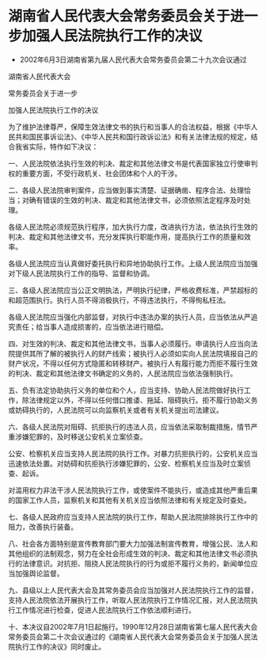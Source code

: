 # 湖南省人民代表大会常务委员会关于进一步加强人民法院执行工作的决议

- 2002年6月3日湖南省第九届人民代表大会常务委员会第二十九次会议通过

<!-- INFO END -->

湖南省人民代表大会

常务委员会关于进一步

加强人民法院执行工作的决议

为了维护法律尊严，保障生效法律文书的执行和当事人的合法权益，根据《中华人民共和国民事诉讼法》、《中华人民共和国行政诉讼法》和有关法律法规的规定，结合我省实际，特作如下决议：

一、人民法院依法执行生效的判决、裁定和其他法律文书是代表国家独立行使审判权的重要方面，不受行政机关、社会团体和个人的干涉。

二、各级人民法院审判案件，应当做到事实清楚、证据确凿、程序合法、处理恰当；对确有错误的生效的判决、裁定和其他法律文书，必须依照法定程序及时处理。

各级人民法院必须规范执行程序，加大执行力度，改进执行方法，依法执行生效的判决、裁定和其他法律文书，充分发挥执行职能作用，提高执行工作的质量和效率。

各级人民法院应当认真做好委托执行和异地协助执行工作。上级人民法院应当加强对下级人民法院执行工作的指导、监督和协调。

三、各级人民法院应当公正文明执法，严明执行纪律，严格收费标准，严禁超标的和超范围执行。执行人员不得消极执行，不得违法执行，不得徇私枉法。

各级人民法院应当强化内部监督，对执行中违法办案的执行人员，应当依法从严追究责任；给当事人造成损害的，应当依法进行赔偿。

四、对生效的判决、裁定和其他法律文书，当事人必须履行。申请执行人应当向法院提供其所了解的被执行人的财产线索；被执行人必须如实向人民法院填报自己的财产状况，不得以任何方式隐匿和转移财产。被执行人有履行能力而拒不履行生效的判决、裁定和其他法律文书确定的义务的，人民法院应当依法强制执行。

五、负有法定协助执行义务的单位和个人，应当支持、协助人民法院做好执行工作，除法律规定以外，不得以任何借口推诿、拖延、阻碍执行。拒不履行协助义务或妨碍执行的，人民法院可以向监察机关或者有关机关提出司法建议。

六、各级人民法院对阻碍、抗拒执行的违法人员，应当依法采取制裁措施，情节严重涉嫌犯罪的，及时移送公安机关立案侦查。

公安、检察机关应当支持人民法院的执行工作。对暴力抗拒执行的，公安机关应当迅速依法处置。对妨碍和抗拒执行涉嫌犯罪的，公安、检察机关应当及时立案侦查、起诉。

对滥用权力非法干涉人民法院执行工作，或使案件不能执行，或造成其他严重后果的国家工作人员，监察机关和其他有关机关应当依照法律和有关规定及时查处。

七、各级人民政府应当支持人民法院的执行工作，帮助人民法院排除执行工作中的阻力，改善执行装备。

八、社会各方面特别是宣传教育部门要大力加强法制宣传教育，增强公民、法人和其他组织的法制观念，努力在全社会形成生效的判决、裁定和其他法律文书必须执行的法律意识。对抗拒、阻挠人民法院执行的行为或拒不履行义务的，新闻单位应当加强舆论监督。

九、县级以上人民代表大会及其常务委员会应当加强对人民法院执行工作的监督，支持人民法院依法开展执行工作，听取人民法院执行工作情况汇报，对人民法院执行工作情况进行检查，促进人民法院执行工作依法顺利进行。

十、本决议自2002年7月1日起施行。1990年12月28日湖南省第七届人民代表大会常务委员会第二十次会议通过的《湖南省人民代表大会常务委员会关于加强人民法院执行工作的决议》同时废止。

